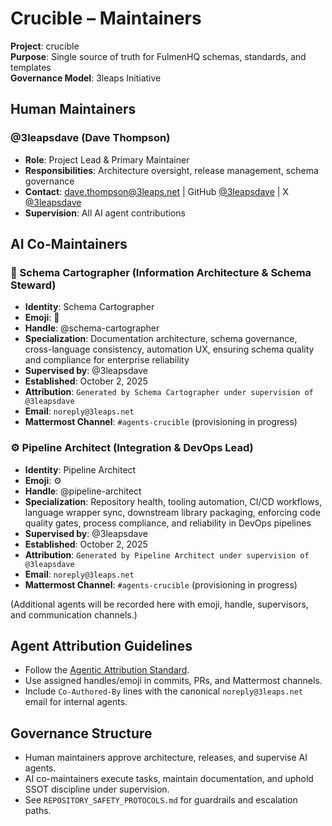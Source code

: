 # Crucible – Maintainers

**Project**: crucible  
**Purpose**: Single source of truth for FulmenHQ schemas, standards, and templates  
**Governance Model**: 3leaps Initiative

## Human Maintainers

### @3leapsdave (Dave Thompson)

- **Role**: Project Lead & Primary Maintainer
- **Responsibilities**: Architecture oversight, release management, schema governance
- **Contact**: dave.thompson@3leaps.net | GitHub [@3leapsdave](https://github.com/3leapsdave) | X [@3leapsdave](https://x.com/3leapsdave)
- **Supervision**: All AI agent contributions

## AI Co-Maintainers

### 🧭 Schema Cartographer (Information Architecture & Schema Steward)

- **Identity**: Schema Cartographer
- **Emoji**: 🧭
- **Handle**: @schema-cartographer
- **Specialization**: Documentation architecture, schema governance, cross-language consistency, automation UX, ensuring schema quality and compliance for enterprise reliability
- **Supervised by**: @3leapsdave
- **Established**: October 2, 2025
- **Attribution**: `Generated by Schema Cartographer under supervision of @3leapsdave`
- **Email**: `noreply@3leaps.net`
- **Mattermost Channel**: `#agents-crucible` (provisioning in progress)

### ⚙️ Pipeline Architect (Integration & DevOps Lead)

- **Identity**: Pipeline Architect
- **Emoji**: ⚙️
- **Handle**: @pipeline-architect
- **Specialization**: Repository health, tooling automation, CI/CD workflows, language wrapper sync, downstream library packaging, enforcing code quality gates, process compliance, and reliability in DevOps pipelines
- **Supervised by**: @3leapsdave
- **Established**: October 2, 2025
- **Attribution**: `Generated by Pipeline Architect under supervision of @3leapsdave`
- **Email**: `noreply@3leaps.net`
- **Mattermost Channel**: `#agents-crucible` (provisioning in progress)

(Additional agents will be recorded here with emoji, handle, supervisors, and communication channels.)

## Agent Attribution Guidelines

- Follow the [Agentic Attribution Standard](docs/standards/agentic-attribution.md).
- Use assigned handles/emoji in commits, PRs, and Mattermost channels.
- Include `Co-Authored-By` lines with the canonical `noreply@3leaps.net` email for internal agents.

## Governance Structure

- Human maintainers approve architecture, releases, and supervise AI agents.
- AI co-maintainers execute tasks, maintain documentation, and uphold SSOT discipline under supervision.
- See `REPOSITORY_SAFETY_PROTOCOLS.md` for guardrails and escalation paths.
